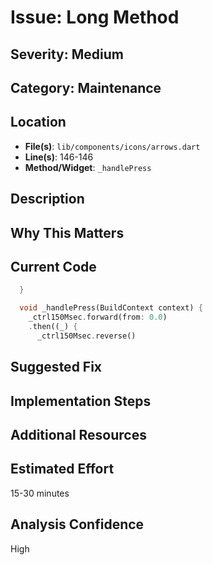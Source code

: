 # Issue: Long Method

## Severity: Medium

## Category: Maintenance

## Location
- **File(s)**: `lib/components/icons/arrows.dart`
- **Line(s)**: 146-146
- **Method/Widget**: `_handlePress`

## Description


## Why This Matters


## Current Code
```dart
  }

  void _handlePress(BuildContext context) {
    _ctrl150Msec.forward(from: 0.0)
    .then((_) {
      _ctrl150Msec.reverse()
```

## Suggested Fix


## Implementation Steps


## Additional Resources


## Estimated Effort
15-30 minutes

## Analysis Confidence
High

